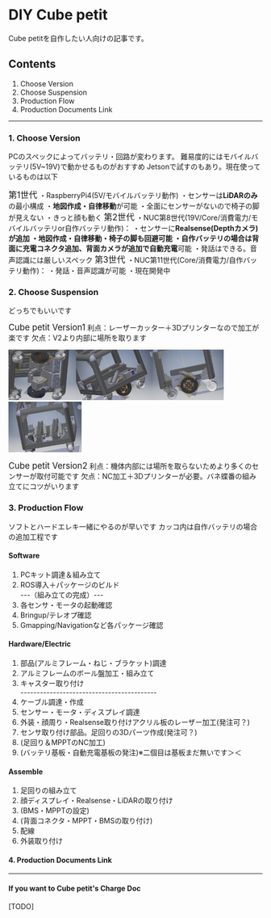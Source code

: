 # DIY Cube petit

Cube petitを自作したい人向けの記事です。


## Contents

1. Choose Version
2. Choose Suspension
3. Production Flow
4. Production Documents Link
---


### 1. Choose Version
PCのスペックによってバッテリ・回路が変わります。
難易度的にはモバイルバッテリ(5V~19V)で動かせるものがおすすめ
Jetsonで試すのもあり。現在使っているものは以下

<span style="font-size:120%;">第1世代</span>
・RaspberryPi4(5V/モバイルバッテリ動作)
・センサーは**LiDARのみ**の最小構成
 ・**地図作成・自律移動**が可能
 ・全面にセンサーがないので椅子の脚が見えない
 ・きっと顔も動く
<span style="font-size:120%;">第2世代</span>
・NUC第8世代(19V/Core/消費電力/モバイルバッテリor自作バッテリ動作)：
・センサーに**Realsense(Depthカメラ)**が追加
・地図作成・自律移動・椅子の脚も回避可能
・自作バッテリの場合は背面に充電コネクタ追加、**背面カメラ**が追加で**自動充電**可能
・発話はできる。音声認識には厳しいスペック
<span style="font-size:120%;">第3世代</span>
・NUC第11世代(Core/消費電力/自作バッテリ動作)：
・発話・音声認識が可能
・現在開発中

### 2. Choose Suspension
どっちでもいいです

<span style="font-size:120%;">Cube petit Version1</span>
利点：レーザーカッター＋3Dプリンターなので加工が楽です
欠点：V2より内部に場所を取ります


<img src="./pictures/Cube_petit_v1_undercarriage_1.png" height="100"><img src="./pictures/Cube_petit_v1_undercarriage_2.png" height="100"><img src="./pictures/Cube_petit_v1_undercarriage_3.png" height="100"><img src="./pictures/Cube_petit_v1_undercarriage_4.png" height="100">

<span style="font-size:120%;">Cube petit Version2</span>
利点：機体内部には場所を取らないためより多くのセンサーが取付可能です
欠点：NC加工＋3Dプリンターが必要。バネ蝶番の組み立てにコツがいります



### 3. Production Flow
ソフトとハードエレキ一緒にやるのが早いです
カッコ内は自作バッテリの場合の追加工程です

#### Software
1. PCキット調達＆組み立て
1. ROS導入＋パッケージのビルド<br>---（組み立ての完成）---
1. 各センサ・モータの起動確認
1. Bringup/テレオプ確認
1. Gmapping/Navigationなど各パッケージ確認

#### Hardware/Electric
1. 部品(アルミフレーム・ねじ・ブラケット)調達
1. アルミフレームのボール盤加工・組み立て
1. キャスター取り付け<br>------------------------------------------
1. ケーブル調達・作成
1. センサー・モータ・ディスプレイ調達
1. 外装・顔周り・Realsense取り付けアクリル板のレーザー加工(発注可？)
1. センサ取り付け部品。足回りの3Dパーツ作成(発注可？)
1. (足回り＆MPPTのNC加工)
1. (バッテリ基板・自動充電基板の発注)※二個目は基板まだ無いです＞＜

#### Assemble
1. 足回りの組み立て
1. 顔ディスプレイ・Realsense・LiDARの取り付け
1. (BMS・MPPTの設定)
1. (背面コネクタ・MPPT・BMSの取り付け)
1. 配線
1. 外装取り付け

#### 4. Production Documents Link


---

#### If you want to Cube petit's Charge Doc
[TODO]
